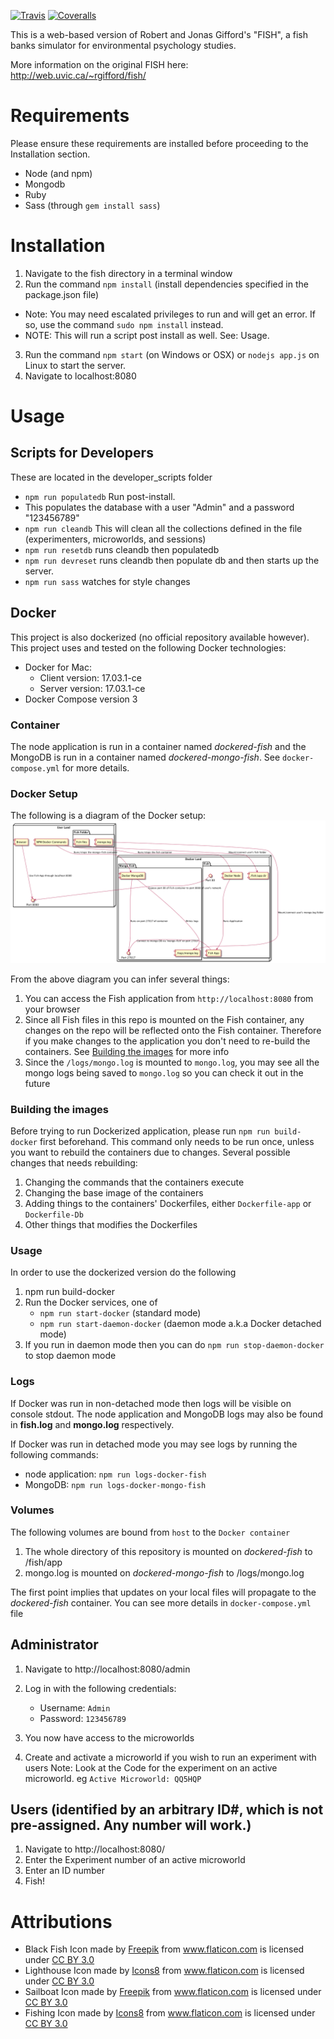 [![Travis](https://img.shields.io/travis/jorgearanda/fish.svg)]()
[![Coveralls](https://img.shields.io/coveralls/jorgearanda/fish.svg)]()

This is a web-based version of Robert and Jonas Gifford's "FISH", a fish banks simulator for environmental psychology studies.

More information on the original FISH here:
http://web.uvic.ca/~rgifford/fish/

# Requirements
Please ensure these requirements are installed before proceeding to the Installation section.

* Node (and npm)
* Mongodb
* Ruby
* Sass (through `gem install sass`)

# Installation

1. Navigate to the fish directory in a terminal window
2. Run the command `npm install` (install dependencies specified in the package.json file)
  * Note: You may need escalated privileges to run and will get an error. If so, use the command `sudo npm install` instead.
  * NOTE: This will run a script post install as well. See: Usage.
3. Run the command `npm start` (on Windows or OSX) or `nodejs app.js` on Linux to start the server.
4. Navigate to localhost:8080

# Usage

## Scripts for Developers
These are located in the developer_scripts folder

* `npm run populatedb` Run post-install.
 * This populates the database with a user "Admin" and a password "123456789"
* `npm run cleandb` This will clean all the collections defined in the file (experimenters, microworlds, and sessions)
* `npm run resetdb` runs cleandb then populatedb
* `npm run devreset` runs cleandb then populate db and then starts up the server.
* `npm run sass` watches for style changes

## Docker
This project is also dockerized (no official repository available however). This project uses and tested on the following Docker technologies:

* Docker for Mac:
   * Client version: 17.03.1-ce
   * Server version: 17.03.1-ce
* Docker Compose version 3

### Container
The node application is run in a container named _dockered-fish_ and the MongoDB is run in a container
named _dockered-mongo-fish_. See `docker-compose.yml` for more details.

### Docker Setup
The following is a diagram of the Docker setup:
![Docker diagram](/docs/docker-setup.png)

From the above diagram you can infer several things:
1. You can access the Fish application from `http://localhost:8080` from your browser
2. Since all Fish files in this repo is mounted on the Fish container, any changes on the repo will be
reflected onto the Fish container. Therefore if you make changes to the application you don't need to
re-build the containers. See [Building the images](#build-image) for more info
3. Since the `/logs/mongo.log` is mounted to `mongo.log`, you may see all the mongo logs being saved
to `mongo.log` so you can check it out in the future

### Building the images<a name="build-image"></a>
Before trying to run Dockerized application, please run `npm run build-docker` first beforehand.
This command only needs to be run once, unless you want to rebuild the containers due to changes.
Several possible changes that needs rebuilding:
1. Changing the commands that the containers execute
2. Changing the base image of the containers
3. Adding things to the containers' Dockerfiles, either `Dockerfile-app` or `Dockerfile-Db`
4. Other things that modifies the Dockerfiles

### Usage
In order to use the dockerized version do the following
1. npm run build-docker
2. Run the Docker services, one of
   * `npm run start-docker` (standard mode)
   * `npm run start-daemon-docker` (daemon mode a.k.a Docker detached mode)
3. If you run in daemon mode then you can do `npm run stop-daemon-docker` to stop daemon mode

### Logs
If Docker was run in non-detached mode then logs will be visible on console stdout.
The node application and MongoDB logs may also be found in **fish.log** and **mongo.log** respectively.

If Docker was run in detached mode you may see logs by running the following commands:
* node application: `npm run logs-docker-fish`
* MongoDB: `npm run logs-docker-mongo-fish`

### Volumes
The following volumes are bound from `host` to the `Docker container`
1. The whole directory of this repository is mounted on _dockered-fish_ to /fish/app
2. mongo.log is mounted on _dockered-mongo-fish_ to /logs/mongo.log

The first point implies that updates on your local files will propagate to the _dockered-fish_ container.
You can see more details in `docker-compose.yml` file

## Administrator
1. Navigate to http://localhost:8080/admin
2. Log in with the following credentials:
   * Username: `Admin`
   * Password: `123456789`

3. You now have access to the microworlds
4. Create and activate a microworld if you wish to run an experiment with users
   Note: Look at the Code for the experiment on an active microworld. eg `Active Microworld: QQ5HQP`

## Users (identified by an arbitrary ID#, which is not pre-assigned. Any number will work.)
1. Navigate to http://localhost:8080/
2. Enter the Experiment number of an active microworld
3. Enter an ID number
4. Fish!


# Attributions
* Black Fish Icon made by <a href="http://www.freepik.com" title="Freepik">Freepik</a> from <a href="http://www.flaticon.com" title="Flaticon">www.flaticon.com</a> is licensed under <a href="http://creativecommons.org/licenses/by/3.0/" title="Creative Commons BY 3.0">CC BY 3.0</a>
* Lighthouse Icon made by <a href="http://www.icons8.com" title="Icons8">Icons8</a> from <a href="http://www.flaticon.com" title="Flaticon">www.flaticon.com</a> is licensed under <a href="http://creativecommons.org/licenses/by/3.0/" title="Creative Commons BY 3.0">CC BY 3.0</a>
* Sailboat Icon made by <a href="http://www.freepik.com" title="Freepik">Freepik</a> from <a href="http://www.flaticon.com" title="Flaticon">www.flaticon.com</a> is licensed under <a href="http://creativecommons.org/licenses/by/3.0/" title="Creative Commons BY 3.0">CC BY 3.0</a>
* Fishing Icon made by <a href="http://www.icons8.com" title="Icons8">Icons8</a> from <a href="http://www.flaticon.com" title="Flaticon">www.flaticon.com</a> is licensed under <a href="http://creativecommons.org/licenses/by/3.0/" title="Creative Commons BY 3.0">CC BY 3.0</a>
